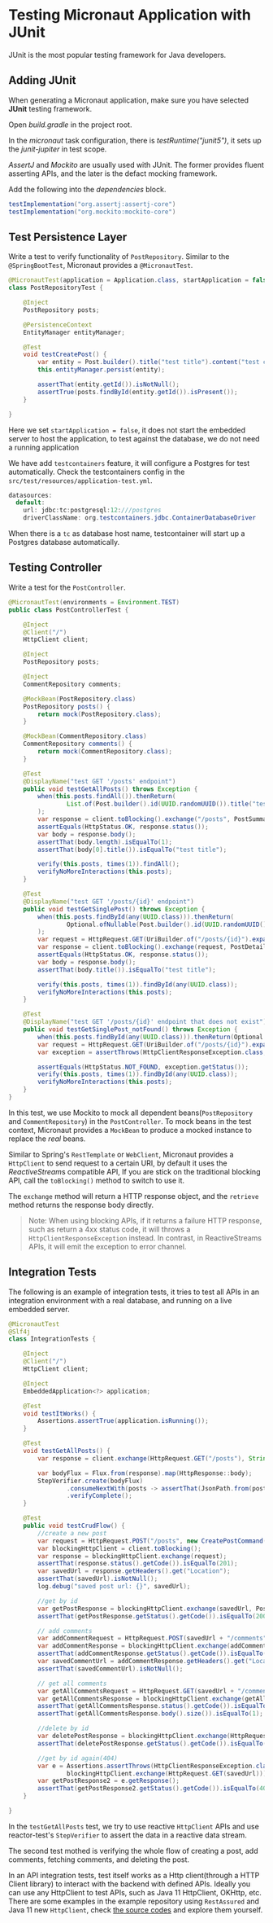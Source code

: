 # Testing Micronaut Application with JUnit

JUnit is the most popular testing framework for Java developers. 

## Adding JUnit 

When generating a Micronaut application, make sure you have selected **JUnit** testing framework.

Open *build.gradle* in the project root.

In the *micronaut* task configuration, there is *testRuntime("junit5")*, it sets up the *junit-jupiter* in test scope.

*AssertJ* and *Mockito* are usually used with JUnit. The former provides fluent asserting APIs, and the later is the defact mocking framework.

Add the following into the *dependencies* block.

```groovy 
testImplementation("org.assertj:assertj-core")
testImplementation("org.mockito:mockito-core")
```

## Test Persistence Layer

Write a test to verify functionality of `PostRepository`. Similar to the `@SpringBootTest`, Micronaut provides a `@MicronautTest`. 

```java
@MicronautTest(application = Application.class, startApplication = false)
class PostRepositoryTest {

    @Inject
    PostRepository posts;

    @PersistenceContext
    EntityManager entityManager;

    @Test
    void testCreatePost() {
        var entity = Post.builder().title("test title").content("test content").build();
        this.entityManager.persist(entity);

        assertThat(entity.getId()).isNotNull();
        assertTrue(posts.findById(entity.getId()).isPresent());
    }

}
```

Here we set `startApplication = false`, it does not start the embedded server to host the application, to test against the database, we do not need a running application

We have add `testcontainers` feature, it will configure a Postgres for test automatically.  Check the testcontainers config in the `src/test/resources/application-test.yml`.

```java
datasources:
  default:
    url: jdbc:tc:postgresql:12:///postgres
    driverClassName: org.testcontainers.jdbc.ContainerDatabaseDriver
```

When there is a `tc` as database host name, testcontainer will start up a Postgres database automatically.

## Testing Controller

Write a test for the `PostController`. 

```java
@MicronautTest(environments = Environment.TEST)
public class PostControllerTest {

    @Inject
    @Client("/")
    HttpClient client;

    @Inject
    PostRepository posts;

    @Inject
    CommentRepository comments;

    @MockBean(PostRepository.class)
    PostRepository posts() {
        return mock(PostRepository.class);
    }

    @MockBean(CommentRepository.class)
    CommentRepository comments() {
        return mock(CommentRepository.class);
    }

    @Test
    @DisplayName("test GET '/posts' endpoint")
    public void testGetAllPosts() throws Exception {
        when(this.posts.findAll()).thenReturn(
                List.of(Post.builder().id(UUID.randomUUID()).title("test title").content("test content").build())
        );
        var response = client.toBlocking().exchange("/posts", PostSummaryDto[].class);
        assertEquals(HttpStatus.OK, response.status());
        var body = response.body();
        assertThat(body.length).isEqualTo(1);
        assertThat(body[0].title()).isEqualTo("test title");

        verify(this.posts, times(1)).findAll();
        verifyNoMoreInteractions(this.posts);
    }

    @Test
    @DisplayName("test GET '/posts/{id}' endpoint")
    public void testGetSinglePost() throws Exception {
        when(this.posts.findById(any(UUID.class))).thenReturn(
                Optional.ofNullable(Post.builder().id(UUID.randomUUID()).title("test title").content("test content").build())
        );
        var request = HttpRequest.GET(UriBuilder.of("/posts/{id}").expand(Map.of("id", UUID.randomUUID())));
        var response = client.toBlocking().exchange(request, PostDetailsDto.class);
        assertEquals(HttpStatus.OK, response.status());
        var body = response.body();
        assertThat(body.title()).isEqualTo("test title");

        verify(this.posts, times(1)).findById(any(UUID.class));
        verifyNoMoreInteractions(this.posts);
    }

    @Test
    @DisplayName("test GET '/posts/{id}' endpoint that does not exist")
    public void testGetSinglePost_notFound() throws Exception {
        when(this.posts.findById(any(UUID.class))).thenReturn(Optional.ofNullable(null));
        var request = HttpRequest.GET(UriBuilder.of("/posts/{id}").expand(Map.of("id", UUID.randomUUID())));
        var exception = assertThrows(HttpClientResponseException.class, () -> client.toBlocking().exchange(request, PostDetailsDto.class));

        assertEquals(HttpStatus.NOT_FOUND, exception.getStatus());
        verify(this.posts, times(1)).findById(any(UUID.class));
        verifyNoMoreInteractions(this.posts);
    }
}
```

In this test, we use Mockito to mock all dependent beans(`PostRepository` and `CommentRepository`) in the `PostController`.  To mock beans in the test context, Micronaut provides a `MockBean` to produce a mocked instance to replace the *real* beans.

Similar to Spring's `RestTemplate` or `WebClient`,  Micronaut provides a `HttpClient` to send request to a certain URI, by default it uses the *ReactiveStream*s compatible API, If you are stick on the traditional blocking API, call the `toBlocking()` method to switch to use it. 

The `exchange` method will return a HTTP response object, and the `retrieve` method returns the response body directly.

> Note: When using blocking APIs, if it returns a failure HTTP response, such as return a 4xx status code,  it will throws a `HttpClientResponseException` instead. In contrast,  in ReactiveStreams APIs, it will emit the exception to error channel.

### 

## Integration Tests

The following is an example of integration tests, it tries to test all APIs in an integration environment with a real database, and running on a live embedded server.

```java
@MicronautTest
@Slf4j
class IntegrationTests {

    @Inject
    @Client("/")
    HttpClient client;

    @Inject
    EmbeddedApplication<?> application;

    @Test
    void testItWorks() {
        Assertions.assertTrue(application.isRunning());
    }

    @Test
    void testGetAllPosts() {
        var response = client.exchange(HttpRequest.GET("/posts"), String.class);

        var bodyFlux = Flux.from(response).map(HttpResponse::body);
        StepVerifier.create(bodyFlux)
                .consumeNextWith(posts -> assertThat(JsonPath.from(posts).getInt("totalSize")).isGreaterThanOrEqualTo(2))
                .verifyComplete();
    }

    @Test
    public void testCrudFlow() {
        //create a new post
        var request = HttpRequest.POST("/posts", new CreatePostCommand("test title", "test content"));
        var blockingHttpClient = client.toBlocking();
        var response = blockingHttpClient.exchange(request);
        assertThat(response.status().getCode()).isEqualTo(201);
        var savedUrl = response.getHeaders().get("Location");
        assertThat(savedUrl).isNotNull();
        log.debug("saved post url: {}", savedUrl);

        //get by id
        var getPostResponse = blockingHttpClient.exchange(savedUrl, Post.class);
        assertThat(getPostResponse.getStatus().getCode()).isEqualTo(200);

        // add comments
        var addCommentRequest = HttpRequest.POST(savedUrl + "/comments", new CreateCommentCommand("test content"));
        var addCommentResponse = blockingHttpClient.exchange(addCommentRequest);
        assertThat(addCommentResponse.getStatus().getCode()).isEqualTo(201);
        var savedCommentUrl = addCommentResponse.getHeaders().get("Location");
        assertThat(savedCommentUrl).isNotNull();

        // get all comments
        var getAllCommentsRequest = HttpRequest.GET(savedUrl + "/comments");
        var getAllCommentsResponse = blockingHttpClient.exchange(getAllCommentsRequest, Argument.listOf(CommentDetailsDto.class));
        assertThat(getAllCommentsResponse.status().getCode()).isEqualTo(200);
        assertThat(getAllCommentsResponse.body().size()).isEqualTo(1);

        //delete by id
        var deletePostResponse = blockingHttpClient.exchange(HttpRequest.DELETE(savedUrl));
        assertThat(deletePostResponse.getStatus().getCode()).isEqualTo(204);

        //get by id again(404)
        var e = Assertions.assertThrows(HttpClientResponseException.class, () ->
                blockingHttpClient.exchange(HttpRequest.GET(savedUrl)));
        var getPostResponse2 = e.getResponse();
        assertThat(getPostResponse2.getStatus().getCode()).isEqualTo(404);
    }

}
```

In the `testGetAllPosts` test, we try to use reactive `HttpClient` APIs and use reactor-test's `StepVerifier` to assert the data in a reactive data stream.

The second test mothed is verifying the whole flow of creating a post, add comments, fetching comments, and deleting the post. 

In an API integration tests, test itself works as a Http client(through a HTTP Client library) to interact with the backend with defined APIs. Ideally you can use any HttpClient to test APIs, such as Java 11 HttpClient, OKHttp, etc. There are some examples in the example repository using `RestAssured` and Java 11 new `HttpClient`, check [the source codes](https://github.com/hantsy/micronaut-sandbox/tree/master/post-service) and explore them yourself.

